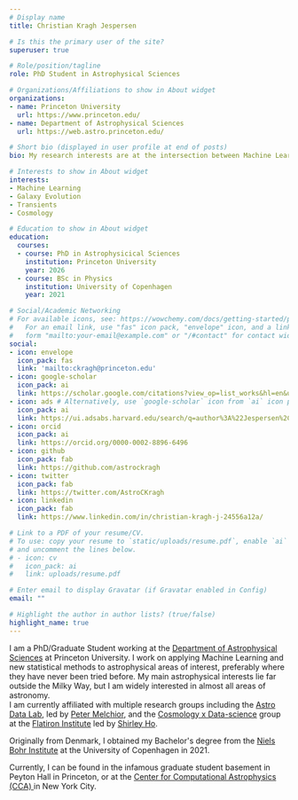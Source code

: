 ```yaml
---
# Display name
title: Christian Kragh Jespersen

# Is this the primary user of the site?
superuser: true

# Role/position/tagline
role: PhD Student in Astrophysical Sciences

# Organizations/Affiliations to show in About widget
organizations:
- name: Princeton University
  url: https://www.princeton.edu/
- name: Department of Astrophysical Sciences
  url: https://web.astro.princeton.edu/

# Short bio (displayed in user profile at end of posts)
bio: My research interests are at the intersection between Machine Learning, galaxy formation and evolution and cosmology

# Interests to show in About widget
interests:
- Machine Learning
- Galaxy Evolution
- Transients
- Cosmology

# Education to show in About widget
education:
  courses:
  - course: PhD in Astrophysicical Sciences
    institution: Princeton University
    year: 2026
  - course: BSc in Physics
    institution: University of Copenhagen
    year: 2021

# Social/Academic Networking
# For available icons, see: https://wowchemy.com/docs/getting-started/page-builder/#icons
#   For an email link, use "fas" icon pack, "envelope" icon, and a link in the
#   form "mailto:your-email@example.com" or "/#contact" for contact widget.
social:
- icon: envelope
  icon_pack: fas
  link: 'mailto:ckragh@princeton.edu'
- icon: google-scholar 
  icon_pack: ai
  link: https://scholar.google.com/citations?view_op=list_works&hl=en&user=0FjNowwAAAAJ
- icon: ads # Alternatively, use `google-scholar` icon from `ai` icon pack
  icon_pack: ai
  link: https://ui.adsabs.harvard.edu/search/q=author%3A%22Jespersen%2C%20Christian%20K.%22&sort=date%20desc%2C%20bibcode%20desc&p_=0
- icon: orcid
  icon_pack: ai
  link: https://orcid.org/0000-0002-8896-6496
- icon: github
  icon_pack: fab
  link: https://github.com/astrockragh
- icon: twitter
  icon_pack: fab
  link: https://twitter.com/AstroCKragh
- icon: linkedin
  icon_pack: fab
  link: https://www.linkedin.com/in/christian-kragh-j-24556a12a/

# Link to a PDF of your resume/CV.
# To use: copy your resume to `static/uploads/resume.pdf`, enable `ai` icons in `params.toml`, 
# and uncomment the lines below.
# - icon: cv
#   icon_pack: ai
#   link: uploads/resume.pdf

# Enter email to display Gravatar (if Gravatar enabled in Config)
email: ""

# Highlight the author in author lists? (true/false)
highlight_name: true
---
```


I am a PhD/Graduate Student working at the [Department of Astrophysical Sciences](https://web.astro.princeton.edu) at Princeton University.
I work on applying Machine Learning and new statistical methods to astrophysical areas of interest, preferably where they have never been tried before. My main astrophysical interests lie far outside the Milky Way, but I am widely interested in almost all areas of astronomy. <br/>
I am currently affiliated with multiple research groups including the <a href="https://astro-data-lab.github.io/">Astro Data Lab</a>, led by <a href="https://pmelchior.net/">Peter Melchior</a>, and the <a href="https://www.simonsfoundation.org/flatiron/center-for-computational-astrophysics/cosmology-x-data-science/"> Cosmology x Data-science</a> group at the 
<a href="https://www.simonsfoundation.org/flatiron/center-for-computational-astrophysics/"> Flatiron Institute</a> led by 
<a href="https://users.flatironinstitute.org/~sho/index.html"> Shirley Ho</a>.

Originally from Denmark, I obtained my Bachelor's degree from the [Niels Bohr Institute](https://nbi.ku.dk/english/) at the University of Copenhagen in 2021.

Currently, I can be found in the infamous graduate student basement
in Peyton Hall in Princeton, or at the <a href="https://www.simonsfoundation.org/flatiron/center-for-computational-astrophysics/"> Center for Computational Astrophysics (CCA) </a> 
in New York City.



 <!-- {{< icon name="download" pack="fas" >}} Download my {{< staticref "uploads/demo_resume.pdf" "newtab" >}}resumé{{< /staticref >}}. -->
